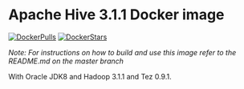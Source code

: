 # Apache Hive 3.1.1 Docker image

[![DockerPulls](https://img.shields.io/docker/pulls/dvoros/hive.svg)](https://registry.hub.docker.com/u/dvoros/hive/)
[![DockerStars](https://img.shields.io/docker/stars/dvoros/hive.svg)](https://registry.hub.docker.com/u/dvoros/hive/)

_Note: For instructions on how to build and use this image refer to the README.md on the master branch_

With Oracle JDK8 and Hadoop 3.1.1 and Tez 0.9.1.
